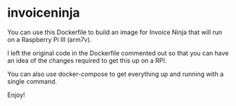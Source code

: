 # invoiceninja

You can use this Dockerfile to build an image for Invoice Ninja that will run on a Raspberry Pi III (arm7v). 

I left the original code in the Dockerfile commented out so that you can have an idea of the changes required to get this up on a RPI. 

You can also use docker-compose to get everything up and running with a single command. 

Enjoy!